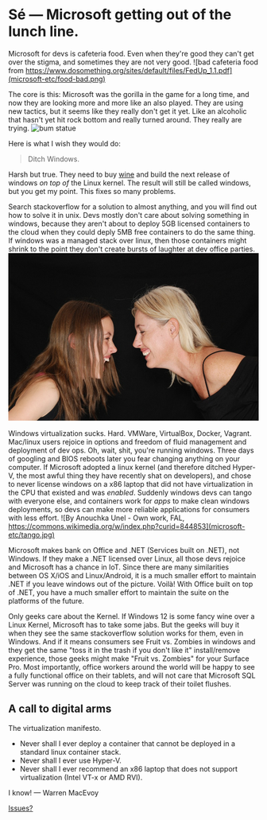 # Sé — Microsoft getting out of the lunch line.

Microsoft for devs is cafeteria food.  Even when they're good they can't get over the stigma, and sometimes they are not very good.
![bad cafeteria food from https://www.dosomething.org/sites/default/files/FedUp_1.1.pdf](microsoft-etc/food-bad.png)

The core is this: Microsoft was the gorilla in the game for a long time, and now they are looking more and more like an also played.  They are using new tactics, but it seems like they really don't get it yet.  Like an alcoholic that hasn't yet hit rock bottom and really turned around.  They really are trying. ![bum statue](https://c1.staticflickr.com/2/1367/863720665_8d9f2b1f19_b.jpg)

Here is what I wish they would do:

> Ditch Windows.

Harsh but true.  They need to buy [wine](https://www.winehq.org) and build the next release of windows *on top of* the Linux kernel.  The result will still be called windows, but you get my point. This fixes so many problems.

Search stackoverflow for a solution to almost anything, and you will find out how to solve it in unix.  Devs mostly don't care about solving something in windows, because they aren't about to deploy 5GB licensed containers to the cloud when they could deply 5MB free containers to do the same thing.  If windows was a managed stack over linux, then those containers might shrink to the point they don't create bursts of laughter at dev office parties.
![laughter](microsoft-etc/laughter-775062_960_720.jpg)

Windows virtualization sucks.  Hard.  VMWare, VirtualBox, Docker, Vagrant.  Mac/linux users rejoice in options and freedom of fluid management and deployment of dev ops.  Oh, wait, shit, you're running windows.  Three days of googling and BIOS reboots later you fear changing anything on your computer.  If Microsoft adopted a linux kernel (and therefore ditched Hyper-V, the most awful thing they have recently shat on developers), and chose to never license windows on a x86 laptop that did not have virtualization in the CPU that existed and was *enabled*.  Suddenly windows devs can tango with everyone else, and containers work for *apps* to make clean windows deployments, so devs can make more reliable applications for consumers with less effort.
![By Anouchka Unel - Own work, FAL, https://commons.wikimedia.org/w/index.php?curid=844853](microsoft-etc/tango.jpg)

Microsoft makes bank on Office and .NET (Services built on .NET), not Windows.  If they make a .NET licensed over Linux, all those devs rejoice and Microsoft has a chance in IoT.  Since there are many similarities between OS X/iOS and Linux/Android, it is a much smaller effort to maintain .NET if you leave windows out of the picture.  Voilà! With Office built on top of .NET, you have a much smaller effort to maintain the suite on the platforms of the future.

Only geeks care about the Kernel.  If Windows 12 is some fancy wine over a Linux Kernel, Microsoft has to take some jabs.  But the geeks will buy it when they see the same stackoverflow solution works for them, even in Windows.  And if it means consumers see Fruit vs. Zombies in windows and they get the same "toss it in the trash if you don't like it" install/remove experience, those geeks might make "Fruit vs. Zombies" for your Surface Pro.  Most importantly, office workers around the world will be happy to see a fully functional office on their tablets, and will not care that Microsoft SQL Server was running on the cloud to keep track of their toilet flushes.

## A call to digital arms

The virtualization manifesto.

* Never shall I ever deploy a container that cannot be deployed in a standard linux container stack.
* Never shall I ever use Hyper-V.
* Never shall I ever recommend an x86 laptop that does not support virtualization (Intel VT-x or AMD RVI).

I know! — Warren MacEvoy

[Issues?](https://github.com/wmacevoy/wmacevoy.github.io/issues/2)
